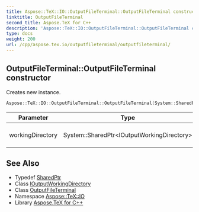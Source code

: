 ```yaml
---
title: Aspose::TeX::IO::OutputFileTerminal::OutputFileTerminal constructor
linktitle: OutputFileTerminal
second_title: Aspose.TeX for C++
description: 'Aspose::TeX::IO::OutputFileTerminal::OutputFileTerminal constructor. Creates new instance in C++.'
type: docs
weight: 200
url: /cpp/aspose.tex.io/outputfileterminal/outputfileterminal/
---
```

## OutputFileTerminal::OutputFileTerminal constructor


Creates new instance.

```cpp
Aspose::TeX::IO::OutputFileTerminal::OutputFileTerminal(System::SharedPtr<IOutputWorkingDirectory> workingDirectory)
```


| Parameter | Type | Description |
| --- | --- | --- |
| workingDirectory | System::SharedPtr\<IOutputWorkingDirectory\> | The working directory. |

## See Also

* Typedef [SharedPtr](../../../system/sharedptr/)
* Class [IOutputWorkingDirectory](../../ioutputworkingdirectory/)
* Class [OutputFileTerminal](../)
* Namespace [Aspose::TeX::IO](../../)
* Library [Aspose.TeX for C++](../../../)
